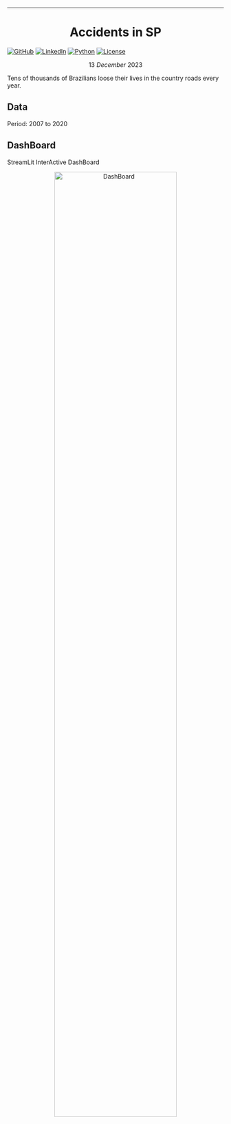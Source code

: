 ---
# <center>Accidents in SP</center>

[![GitHub](https://img.shields.io/badge/GitHub-000000?logo=github&logoColor=white)](https://github.com/kauefs/)
[![LinkedIn](https://img.shields.io/badge/LinkedIn-0077B5?logo=linkedin&logoColor=white)](https://www.linkedin.com/in/kauefs/)
[![Python](https://img.shields.io/badge/Python-3-blue.svg)](https://www.python.org/)
[![License](https://img.shields.io/badge/License-Apache_2.0-black.svg)](https://www.apache.org/licenses/LICENSE-2.0)

$$13\ December\ 2023$$

Tens of thousands of Brazilians loose their lives in the country roads every year.

## Data

Period: 2007 to 2020

## DashBoard

StreamLit InterActive DashBoard

<p align=center><a href=https://accidentssp.streamlit.app><img alt=DashBoard src=https://github.com/kauefs/AccidentsSP/raw/%40/images/AccidentsSP.png width=75%></a></p>
